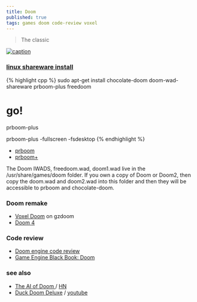 ```yaml
---
title: Doom
published: true
tags: games doom code-review voxel
---
```

> The classic 

[![caption](https://img.youtube.com/vi/K0nlO87evhY/0.jpg)](https://www.youtube.com/watch?v=K0nlO87evhY)

### [linux shareware install](http://securitronlinux.com/installing-and-playing-the-classic-pc-doom-game-on-linuxubuntu/)

{% highlight cpp %}
sudo apt-get install chocolate-doom doom-wad-shareware prboom-plus freedoom

# go!
prboom-plus

prboom-plus -fullscreen -fsdesktop
{% endhighlight %}

- [prboom](http://prboom.sourceforge.net/about.html#history)
- [prboom+](http://prboom-plus.sourceforge.net/)

The Doom IWADS, freedoom.wad, doom1.wad live in the /usr/share/games/doom folder. If you own a copy of Doom or Doom2, then copy the doom.wad and doom2.wad into this folder and then they will be accessible to prboom and chocolate-doom.

### Doom remake
- [Voxel Doom](https://www.youtube.com/watch?v=M-aVt77epQ4) on gzdoom
- [Doom 4](https://archive.org/details/doom_remake_4_download)

### Code review
- [Doom engine code review](https://fabiensanglard.net/doomIphone/doomClassicRenderer.php)
- [Game Engine Black Book: Doom](https://news.ycombinator.com/item?id=33829832)

### see also
- [The AI of Doom ](https://www.gamedeveloper.com/blogs/the-ai-of-doom-1993) / [HN](https://news.ycombinator.com/item?id=31252391)
- [Duck Doom Deluxe](http://noproblo.dayjo.org/DDD/) / [youtube](https://www.youtube.com/watch?v=aHmeI0vzPpE)
